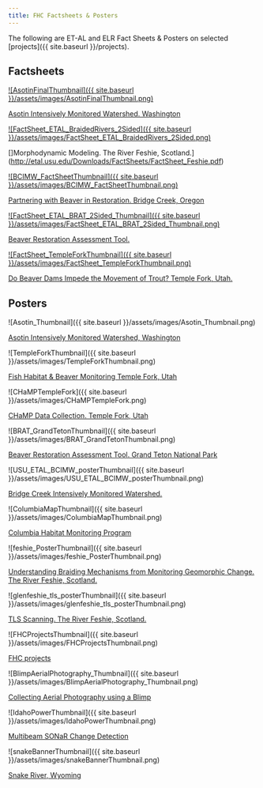 ```yaml
---
title: FHC Factsheets & Posters
---
```




The following are ET-AL and ELR Fact Sheets & Posters on selected [projects]({{ site.baseurl }}/projects).

## Factsheets

[![AsotinFinalThumbnail]({{ site.baseurl }}/assets/images/AsotinFinalThumbnail.png)](http://etalweb.joewheaton.org.s3-us-west-2.amazonaws.com/Downloads/FactSheets/AsotinFinal_Flattened.pdf)

[Asotin Intensively Monitored Watershed. Washington](http://etal.usu.edu/Downloads/FactSheets/AsotinFinal_Flattened.pdf)

[![FactSheet_ETAL_BraidedRivers_2Sided]({{ site.baseurl }}/assets/images/FactSheet_ETAL_BraidedRivers_2Sided.png)](http://etalweb.joewheaton.org.s3-us-west-2.amazonaws.com/Downloads/FactSheets/FactSheet_Feshie.pdf)

[]Morphodynamic Modeling. The River Feshie, Scotland.](http://etal.usu.edu/Downloads/FactSheets/FactSheet_Feshie.pdf)

[![BCIMW_FactSheetThumbnail]({{ site.baseurl }}/assets/images/BCIMW_FactSheetThumbnail.png)](http://etalweb.joewheaton.org.s3-us-west-2.amazonaws.com/Downloads/FactSheets/BCIMW_FactSheet.pdf)

[Partnering with Beaver in Restoration. Bridge Creek, Oregon](http://etal.usu.edu/Downloads/FactSheets/BCIMW_FactSheet.pdf)

[![FactSheet_ETAL_BRAT_2Sided_Thumbnail]({{ site.baseurl }}/assets/images/FactSheet_ETAL_BRAT_2Sided_Thumbnail.png)](http://etalweb.joewheaton.org.s3-us-west-2.amazonaws.com/Downloads/FactSheets/FactSheet_ETAL_BRAT_2Sided.pdf)

[Beaver Restoration Assessment Tool.](http://etal.usu.edu/Downloads/FactSheets/FactSheet_ETAL_BRAT_2Sided.pdf)

[![FactSheet_TempleForkThumbnail]({{ site.baseurl }}/assets/images/FactSheet_TempleForkThumbnail.png)](http://etalweb.joewheaton.org.s3-us-west-2.amazonaws.com/Downloads/FactSheets/FactSheet_TempleForkLokteffFINAL_Flattened.pdf)

[Do Beaver Dams Impede the Movement of Trout? Temple Fork, Utah.](http://etal.usu.edu/Downloads/FactSheets/FactSheet_TempleForkLokteffFINAL_Flattened.pdf)

## Posters

![Asotin_Thumbnail]({{ site.baseurl }}/assets/images/Asotin_Thumbnail.png)

[Asotin Intensively Monitored Watershed, Washington](http://etal.usu.edu/Downloads/Posters/Asotin_flattened.pdf)

![TempleForkThumbnail]({{ site.baseurl }}/assets/images/TempleForkThumbnail.png)

[Fish Habitat & Beaver Monitoring Temple Fork, Utah](http://etal.usu.edu/Downloads/Posters/TempleFork.pdf)

![CHaMPTempleFork]({{ site.baseurl }}/assets/images/CHaMPTempleFork.png)

[CHaMP Data Collection. Temple Fork, Utah](http://etal.usu.edu/Downloads/Posters/CHaMPTempleFork.pdf)

![BRAT_GrandTetonThumbnail]({{ site.baseurl }}/assets/images/BRAT_GrandTetonThumbnail.png)

[Beaver Restoration Assessment Tool. Grand Teton National Park](http://etal.usu.edu/Downloads/Posters/BRAT_GrandTeton.pdf)

![USU_ETAL_BCIMW_posterThumbnail]({{ site.baseurl }}/assets/images/USU_ETAL_BCIMW_posterThumbnail.png)

[Bridge Creek Intensively Monitored Watershed.](http://etal.usu.edu/Downloads/Posters/USU_ETAL_BCIMW_poster.pdf)

![ColumbiaMapThumbnail]({{ site.baseurl }}/assets/images/ColumbiaMapThumbnail.png)

[Columbia Habitat Monitoring Program](http://etal.usu.edu/Downloads/Posters/ColumbiaMap.pdf)

![feshie_PosterThumbnail]({{ site.baseurl }}/assets/images/feshie_PosterThumbnail.png)

[Understanding Braiding Mechanisms from Monitoring Geomorphic Change. The River Feshie, Scotland.](http://etal.usu.edu/Downloads/Posters/feshie_Poster.pdf)

![glenfeshie_tls_posterThumbnail]({{ site.baseurl }}/assets/images/glenfeshie_tls_posterThumbnail.png)

[TLS Scanning. The River Feshie, Scotland.](http://etal.usu.edu/Downloads/Posters/glenfeshie_tls_poster.pdf)

![FHCProjectsThumbnail]({{ site.baseurl }}/assets/images/FHCProjectsThumbnail.png)

[FHC projects](http://etal.usu.edu/Downloads/Posters/FHCProjects.pdf)

![BlimpAerialPhotography_Thumbnail]({{ site.baseurl }}/assets/images/BlimpAerialPhotography_Thumbnail.png)

[Collecting Aerial Photography using a Blimp](http://etal.usu.edu/Downloads/Posters/BlimpAerialPhotography_NotEditable.pdf)

![IdahoPowerThumbnail]({{ site.baseurl }}/assets/images/IdahoPowerThumbnail.png)

[Multibeam SONaR Change Detection](http://etal.usu.edu/Downloads/Posters/IdahoPower.png)

![snakeBannerThumbnail]({{ site.baseurl }}/assets/images/snakeBannerThumbnail.png)

[Snake River, Wyoming](http://etal.usu.edu/Downloads/Posters/SnakeBanner.png)